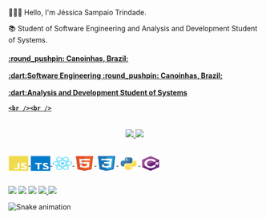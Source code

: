👩🏻‍💻 Hello, I'm Jéssica Sampaio Trindade.

📚 Student of Software Engineering and Analysis and Development Student of Systems.

<div align="center">
  <a href="https://github.com/jessicasampaio">
   
   <h4 align='left'>
    :round_pushpin: Canoinhas, Brazil;<br /><br />
    :dart:Software Engineering
     :round_pushpin: Canoinhas, Brazil;<br /><br />
    :dart:Analysis and Development Student of Systems
    
    <br /><br />
</h4>
<br />
  <img height="160em" src="https://github-readme-stats.vercel.app/api?username=jessicasampaio&show_icons=true&theme=dracula&include_all_commits=true&count_private=true"/>
  <img height="100em" src="https://github-readme-stats.vercel.app/api/top-langs/?username=jessicasampaio&layout=compact&langs_count=7&theme=dracula"/>
</div>
<div style="display: inline_block"><br>
  
  <div style="display: inline_block"><br>
  <img align="center" alt="Jessica-Js" height="30" width="40" src="https://raw.githubusercontent.com/devicons/devicon/master/icons/javascript/javascript-plain.svg">
  <img align="center" alt="Jessica-Ts" height="30" width="40" src="https://raw.githubusercontent.com/devicons/devicon/master/icons/typescript/typescript-plain.svg">
  <img align="center" alt="Jessica-React" height="30" width="40" src="https://raw.githubusercontent.com/devicons/devicon/master/icons/react/react-original.svg">
  <img align="center" alt="Jessica-HTML" height="30" width="40" src="https://raw.githubusercontent.com/devicons/devicon/master/icons/html5/html5-original.svg">
  <img align="center" alt="Jessica-CSS" height="30" width="40" src="https://raw.githubusercontent.com/devicons/devicon/master/icons/css3/css3-original.svg">
  <img align="center" alt="Jessica-Python" height="30" width="40" src="https://raw.githubusercontent.com/devicons/devicon/master/icons/python/python-original.svg">
  <img align="center" alt="Jessica-Csharp" height="30" width="40" src="https://raw.githubusercontent.com/devicons/devicon/master/icons/csharp/csharp-original.svg">

</div>

##
 
<div> 
  <a href="https://instagram.com/jessica__sampaio" target="_blank"><img src="https://img.shields.io/badge/-Instagram-%23E4405F?style=for-the-badge&logo=instagram&logoColor=white" target="_blank"></a>
  <a href = "mailto:je.sampaio05@gmail.com"><img src="https://img.shields.io/badge/-Gmail-%23333?style=for-the-badge&logo=gmail&logoColor=white" target="_blank"></a>
  <a href="https://www.linkedin.com/in/jessicasampaiotrindade/" target="_blank"><img src="https://img.shields.io/badge/-LinkedIn-%230077B5?style=for-the-badge&logo=linkedin&logoColor=white" target="_blank"></a>
  <a href="https://support.discord.com/hc/en-us/profiles/1528323997001" target="_blank"><img src="https://img.shields.io/badge/Discord-7289DA?style=for-the-badge&logo=discord&logoColor=white" target="_blank">
  <a href = "https://open.spotify.com/user/22xcvbpc7y2fseshpotqisj7a"><img src="https://img.shields.io/badge/Spotify-1ED760?&style=for-the-badge&logo=spotify&logoColor=white" target="_blank"></a>
  
  ![Snake animation](https://github.com/JessicaSampaio/JessicaSampaio/blob/output/github-contribution-grid-snake.svg)
 
 </div>

